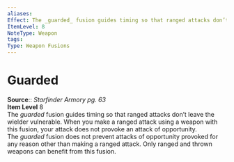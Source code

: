 ```yaml
---
aliases: 
Effect: The _guarded_ fusion guides timing so that ranged attacks don’t leave the wielder vulnerable. When you make a ranged attack using a weapon with this fusion, your attack does not provoke an attack of opportunity. The _guarded_ fusion does not prevent attacks of opportunity provoked for any reason other than making a ranged attack. Only ranged and thrown weapons can benefit from this fusion.
ItemLevel: 8
NoteType: Weapon
tags: 
Type: Weapon Fusions
---
```


# Guarded

**Source**:: _Starfinder Armory pg. 63_  
**Item Level** 8  
The _guarded_ fusion guides timing so that ranged attacks don’t leave the wielder vulnerable. When you make a ranged attack using a weapon with this fusion, your attack does not provoke an attack of opportunity. The _guarded_ fusion does not prevent attacks of opportunity provoked for any reason other than making a ranged attack. Only ranged and thrown weapons can benefit from this fusion.
